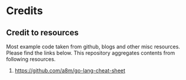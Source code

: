 # Credits

## Credit to resources

Most example code taken from github, blogs and other misc resources. Please find the links below. This repository aggregates contents from following resources.

1. https://github.com/a8m/go-lang-cheat-sheet